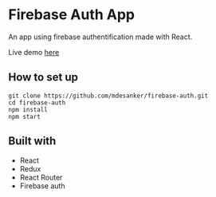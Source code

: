 # Firebase Auth App

An app using firebase authentification made with React.

Live demo [here](https://mdesanker.github.io/firebase-auth)

## How to set up

```
git clone https://github.com/mdesanker/firebase-auth.git
cd firebase-auth
npm install
npm start
```

## Built with

- React
- Redux
- React Router
- Firebase auth
